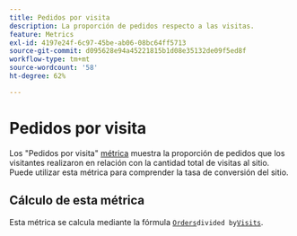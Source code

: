 ```yaml
---
title: Pedidos por visita
description: La proporción de pedidos respecto a las visitas.
feature: Metrics
exl-id: 4197e24f-6c97-45be-ab06-08bc64ff5713
source-git-commit: d095628e94a45221815b1d08e35132de09f5ed8f
workflow-type: tm+mt
source-wordcount: '58'
ht-degree: 62%

---
```


# Pedidos por visita

Los &quot;Pedidos por visita&quot; [métrica](overview.md) muestra la proporción de pedidos que los visitantes realizaron en relación con la cantidad total de visitas al sitio. Puede utilizar esta métrica para comprender la tasa de conversión del sitio.

## Cálculo de esta métrica

Esta métrica se calcula mediante la fórmula [`Orders`](orders.md)` divided by `[`Visits`](visits.md).
